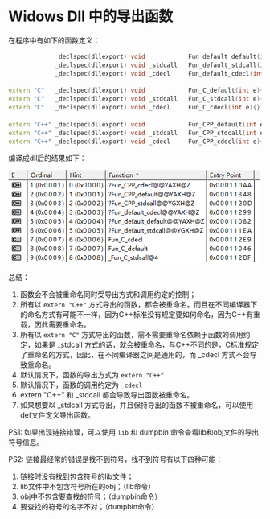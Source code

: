 # Widows Dll 中的导出函数

在程序中有如下的函数定义：

```c++
             _declspec(dllexport) void            Fun_default_default(int e){}
             _declspec(dllexport) void _stdcall   Fun_default_stdcall(int e){}
             _declspec(dllexport) void _cdecl     Fun_default_cdecl(int e){}
 
extern "C"   _declspec(dllexport) void            Fun_C_default(int e){}
extern "C"   _declspec(dllexport) void _stdcall   Fun_C_stdcall(int e){}
extern "C"   _declspec(dllexport) void _cdecl     Fun_C_cdecl(int e){}
 
extern "C++" _declspec(dllexport) void            Fun_CPP_default(int e){}
extern "C++" _declspec(dllexport) void _stdcall   Fun_CPP_stdcall(int e){}
extern "C++" _declspec(dllexport) void _cdecl     Fun_CPP_cdecl(int e){}
```

编译成dll后的结果如下：

![mx32DFB](/data/mx32DFB.png)

总结：

1. 函数会不会被重命名同时受导出方式和调用约定的控制；
2. 所有以 `extern "C++"` 方式导出的函数，都会被重命名。而且在不同编译器下的命名方式有可能不一样，因为C++标准没有规定要如何命名，因为C++有重载，因此需要重命名。
3. 所有以 `extern "C"` 方式导出的函数，需不需要重命名依赖于函数的调用约定，如果是 _stdcall 方式的话，就会被重命名，与C++不同的是，C标准规定了重命名的方式，因此，在不同编译器之间是通用的，而  _cdecl 方式不会导致重命名。
4. 默认情况下，函数的导出方式为 `extern "C++"`
5. 默认情况下，函数的调用约定为 `_cdecl`
6. extern "C++" 和 _stdcall 都会导致导出函数被重命名。
7. 如果想要以 _stdcall 方式导出，并且保持导出的函数不被重命名，可以使用def文件定义导出函数。



PS1: 如果出现链接错误，可以使用 `lib` 和 dumpbin 命令查看lib和obj文件的导出符号信息。

PS2: 链接最经常的错误是找不到符号，找不到符号有以下四种可能：

1. 链接时没有找到包含符号的lib文件；
2. lib文件中不包含符号所在的obj；（lib命令）
3. obj中不包含要查找的符号；（dumpbin命令）
4. 要查找的符号的名字不对；（dumpbin命令）